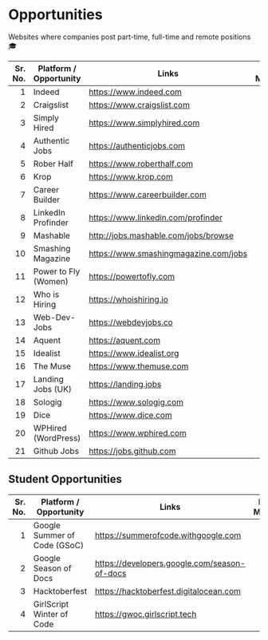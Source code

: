# Opportunities

Websites where companies post part-time, full-time and remote positions 🎓

| Sr. No. | Platform / Opportunity | Links                                 | Resources / Miscellaneous |
| ------: | ---------------------- | ------------------------------------- | ------------------------- |
|       1 | Indeed                 | https://www.indeed.com                |                           |
|       2 | Craigslist             | https://www.craigslist.com            |                           |
|       3 | Simply Hired           | https://www.simplyhired.com           |                           |
|       4 | Authentic Jobs         | https://authenticjobs.com             |                           |
|       5 | Rober Half             | https://www.roberthalf.com            |                           |
|       6 | Krop                   | https://www.krop.com                  |                           |
|       7 | Career Builder         | https://www.careerbuilder.com         |                           |
|       8 | LinkedIn Profinder     | https://www.linkedin.com/profinder    |                           |
|       9 | Mashable               | http://jobs.mashable.com/jobs/browse  |                           |
|      10 | Smashing Magazine      | https://www.smashingmagazine.com/jobs |                           |
|      11 | Power to Fly (Women)   | https://powertofly.com                |                           |
|      12 | Who is Hiring          | https://whoishiring.io                |                           |
|      13 | Web-Dev-Jobs           | https://webdevjobs.co                 |                           |
|      14 | Aquent                 | https://aquent.com                    |                           |
|      15 | Idealist               | https://www.idealist.org              |                           |
|      16 | The Muse               | https://www.themuse.com               |                           |
|      17 | Landing Jobs (UK)      | https://landing.jobs                  |                           |
|      18 | Sologig                | https://www.sologig.com               |                           |
|      19 | Dice                   | https://www.dice.com                  |                           |
|      20 | WPHired (WordPress)    | https://www.wphired.com               |                           |
|      21 | Github Jobs            | https://jobs.github.com               |                           |

## Student Opportunities

| Sr. No. | Platform / Opportunity       | Links                                        | Resources / Miscellaneous |
| ------: | ---------------------------- | -------------------------------------------- | ------------------------- |
|       1 | Google Summer of Code (GSoC) | https://summerofcode.withgoogle.com          |                           |
|       2 | Google Season of Docs        | https://developers.google.com/season-of-docs |                           |
|       3 | Hacktoberfest                | https://hacktoberfest.digitalocean.com       |                           |
|       4 | GirlScript Winter of Code    | https://gwoc.girlscript.tech                 |                           |
